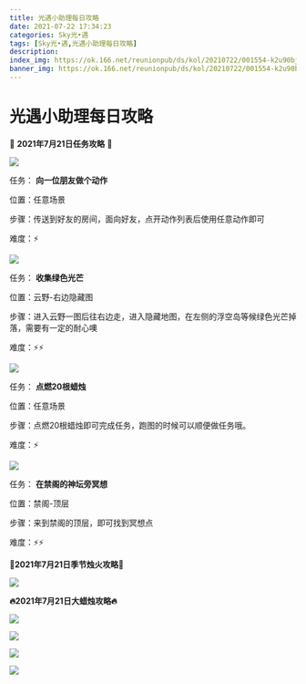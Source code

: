 ```yaml
---
title: 光遇小助理每日攻略
date: 2021-07-22 17:34:23
categories: Sky光•遇
tags: [Sky光•遇,光遇小助理每日攻略]
description: 
index_img: https://ok.166.net/reunionpub/ds/kol/20210722/001554-k2u90bj7ay.png?imageView&thumbnail=600x0&type=jpg
banner_img: https://ok.166.net/reunionpub/ds/kol/20210722/001554-k2u90bj7ay.png?imageView&thumbnail=600x0&type=jpg
---
```

# 光遇小助理每日攻略
👑 **2021年7月21日任务攻略** 👑

![](https://ok.166.net/reunionpub/ds/kol/20210721/011229-vem2h6szyw.png)

任务： **向一位朋友做个动作**

位置：任意场景

步骤：传送到好友的房间，面向好友，点开动作列表后使用任意动作即可

难度：⚡

![](https://ok.166.net/reunionpub/ds/kol/20210721/011205-q20gm73hdl.png)

任务： **收集绿色光芒**

位置：云野-右边隐藏图

步骤：进入云野一图后往右边走，进入隐藏地图，在左侧的浮空岛等候绿色光芒掉落，需要有一定的耐心噢

难度：⚡⚡

![](https://ok.166.net/reunionpub/ds/kol/20210721/004913-17pd9ynm20.png)

任务： **点燃20根蜡烛**

位置：任意场景

步骤：点燃20根蜡烛即可完成任务，跑图的时候可以顺便做任务哦。

难度：⚡

![](https://ok.166.net/reunionpub/ds/kol/20210721/011216-spodq9ugw1.png)

任务： **在禁阁的神坛旁冥想**

位置：禁阁-顶层

步骤：来到禁阁的顶层，即可找到冥想点

难度：⚡⚡

 **🌹2021年7月21日季节烛火攻略🌹**

![](https://ok.166.net/reunionpub/ds/kol/20210721/011545-0uwg16l4d3.png)

  

 **🔥2021年7月21日大蜡烛攻略🔥**

![](https://ok.166.net/reunionpub/ds/kol/20210721/010602-aeh35ipmbg.png)

  

![](https://ok.166.net/reunionpub/ds/kol/20210721/010543-sakn8c624o.png)

  

![](https://ok.166.net/reunionpub/ds/kol/20210721/010654-0s39qcz2ug.png)

  

![](https://ok.166.net/reunionpub/ds/kol/20210721/010729-dyg70sczav.png)

  

